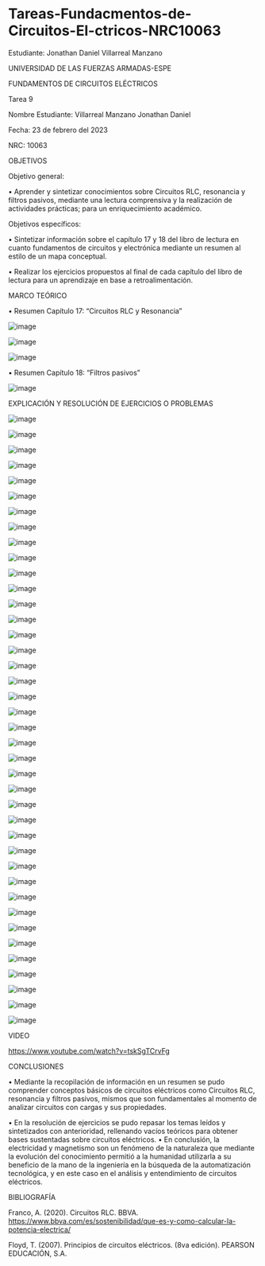 # Tareas-Fundacmentos-de-Circuitos-El-ctricos-NRC10063
Estudiante: Jonathan Daniel Villarreal Manzano

UNIVERSIDAD DE LAS FUERZAS ARMADAS-ESPE

FUNDAMENTOS DE CIRCUITOS ELÉCTRICOS	

Tarea 9

Nombre Estudiante: Villarreal Manzano Jonathan Daniel

Fecha: 23 de febrero del 2023

NRC: 10063

OBJETIVOS

Objetivo general:

•	     Aprender y sintetizar conocimientos sobre Circuitos RLC, resonancia y filtros pasivos, mediante una lectura comprensiva y
la realización de actividades prácticas; para un enriquecimiento académico. 

Objetivos específicos:

•	     Sintetizar información sobre el capítulo 17 y 18 del libro de lectura en cuanto fundamentos de circuitos y electrónica
mediante un resumen al estilo de un mapa conceptual.  

•	     Realizar los ejercicios propuestos al final de cada capítulo del libro de lectura para un aprendizaje en base a retroalimentación. 

MARCO TEÓRICO

•	Resumen Capítulo 17: “Circuitos RLC y Resonancia”

![image](https://user-images.githubusercontent.com/116780175/219972912-c60b178f-04b5-4942-a5f9-4b7f507bc686.png)

![image](https://user-images.githubusercontent.com/116780175/219972946-54c6b205-9fa1-4c51-928d-f877db4b7372.png)

![image](https://user-images.githubusercontent.com/116780175/219972962-97c61ce1-80d8-4582-b93d-3dc372bd94e5.png)

•	Resumen Capítulo 18: “Filtros pasivos”

![image](https://user-images.githubusercontent.com/116780175/219973623-3c0d7565-eee4-4b55-9dce-003ae7d0bf97.png)


EXPLICACIÓN Y RESOLUCIÓN DE EJERCICIOS O PROBLEMAS

![image](https://user-images.githubusercontent.com/116780175/219974954-b6a17c90-4c60-415b-82a4-6b1245128875.png)

![image](https://user-images.githubusercontent.com/116780175/219974968-16838481-db5a-4cde-9293-7f5cb1dd9fd3.png)

![image](https://user-images.githubusercontent.com/116780175/219974974-3e96e017-21a3-4e80-bf1e-e48be88f2db4.png)

![image](https://user-images.githubusercontent.com/116780175/219974981-0c288216-74a4-41bc-8d21-a3eea30a4536.png)

![image](https://user-images.githubusercontent.com/116780175/219974994-856bb262-c964-47da-a5e8-f9bc0155ae2e.png)

![image](https://user-images.githubusercontent.com/116780175/219975020-77181712-3102-499f-a377-a2864e9188c2.png)

![image](https://user-images.githubusercontent.com/116780175/219975039-c674dcf1-d7b8-4512-94f3-163bbbcea6c6.png)

![image](https://user-images.githubusercontent.com/116780175/219975050-39accd8c-9bfa-4f86-b6ec-65d7cc36a2dd.png)

![image](https://user-images.githubusercontent.com/116780175/219975070-cf4062fc-7ed6-4eca-adca-36487c58456b.png)

![image](https://user-images.githubusercontent.com/116780175/219975079-5efa79d8-cb65-4ae4-92ef-aa2dddfc64a6.png)

![image](https://user-images.githubusercontent.com/116780175/219975090-03aaca38-b1c8-4bdb-bd56-515467ff25e9.png)

![image](https://user-images.githubusercontent.com/116780175/219975105-2d29fc7f-82df-4697-81c6-bcafd25f98aa.png)

![image](https://user-images.githubusercontent.com/116780175/219975120-f50f651c-d958-4cf8-b4e6-4f606ac5f3d8.png)

![image](https://user-images.githubusercontent.com/116780175/219975134-ee2bd7a8-04c7-4dce-8dda-f9dafc924bc1.png)

![image](https://user-images.githubusercontent.com/116780175/219975153-08fe40d8-8a56-4496-8e3b-add90cfaf2ab.png)

![image](https://user-images.githubusercontent.com/116780175/219975163-ed8c8ce1-b3c5-4adb-b816-230ee2277763.png)

![image](https://user-images.githubusercontent.com/116780175/219975177-418666e6-a424-4334-918b-578065b72566.png)

![image](https://user-images.githubusercontent.com/116780175/219975194-e052b301-3b3b-49d4-8058-c68d0d8c9c92.png)

![image](https://user-images.githubusercontent.com/116780175/219975216-ac3a70d7-94af-42aa-9646-ae3e6ea38370.png)

![image](https://user-images.githubusercontent.com/116780175/219975226-1fb0b9a1-7c14-4ece-b19b-f577ad3bdae4.png)

![image](https://user-images.githubusercontent.com/116780175/219975241-ef920658-ccf0-4754-b5e4-951dbf25986e.png)

![image](https://user-images.githubusercontent.com/116780175/219975254-0e9ff4af-ab48-4494-8d15-677c06bf0f28.png)

![image](https://user-images.githubusercontent.com/116780175/219975597-986205ca-fdbe-421d-9deb-fbfd74f616a1.png)

![image](https://user-images.githubusercontent.com/116780175/219975607-9d7b8ef4-4e3a-4f99-bedc-36b87e9e7045.png)

![image](https://user-images.githubusercontent.com/116780175/219975620-4096ad4e-70f1-4c39-afd4-d720cebb55f2.png)

![image](https://user-images.githubusercontent.com/116780175/219975631-cf078ef6-d4df-4822-ae36-22be1c87e068.png)

![image](https://user-images.githubusercontent.com/116780175/219975640-dd236be9-7cdb-4748-8abd-843b1ea2aae2.png)

![image](https://user-images.githubusercontent.com/116780175/219975647-0125240d-4ba2-4381-8e55-fc4ab0dc4e3d.png)

![image](https://user-images.githubusercontent.com/116780175/219975667-1c5a119a-b0cb-4e2a-a364-acfb7e5555e2.png)

![image](https://user-images.githubusercontent.com/116780175/219975681-690afa9e-5492-4ac7-8bf0-25043f44654b.png)

![image](https://user-images.githubusercontent.com/116780175/219975699-cb911b47-617e-495f-9ef5-853fbe484e85.png)

![image](https://user-images.githubusercontent.com/116780175/219975735-f048c979-4c0e-4844-b7d9-47e4f4282965.png)

![image](https://user-images.githubusercontent.com/116780175/219975749-ba064866-845a-4da3-b630-206097916ebc.png)

![image](https://user-images.githubusercontent.com/116780175/219975762-8716f3ad-6495-461c-9a57-184283dc5dd5.png)

![image](https://user-images.githubusercontent.com/116780175/219975772-8430df43-2733-4ce1-8b3e-b7d88674c340.png)

![image](https://user-images.githubusercontent.com/116780175/219975785-cc38cd29-d4e4-41e7-b451-420ea13043d9.png)

![image](https://user-images.githubusercontent.com/116780175/219975797-c6fb925d-3973-4a67-bc83-a61638d422b9.png)

![image](https://user-images.githubusercontent.com/116780175/219975810-48157dbb-0240-47c9-af57-82213698da1b.png)

![image](https://user-images.githubusercontent.com/116780175/219975834-4e84c033-4ecb-4ff5-8f68-c4d7d16d3973.png)

![image](https://user-images.githubusercontent.com/116780175/219975844-ddf60e40-7994-45a0-a8b8-d7474ce3fa59.png)

VIDEO

https://www.youtube.com/watch?v=tskSgTCrvFg

CONCLUSIONES

•	     Mediante la recopilación de información en un resumen se pudo comprender conceptos básicos de circuitos eléctricos como
Circuitos RLC, resonancia y filtros pasivos, mismos que son fundamentales al momento de analizar circuitos con cargas y sus propiedades. 

•	       En la resolución de ejercicios se pudo repasar los temas leídos y sintetizados con anterioridad, rellenando vacíos teóricos
para obtener bases sustentadas sobre circuitos eléctricos. 
•	     En conclusión, la electricidad y magnetismo son un fenómeno de la naturaleza que mediante la evolución del conocimiento permitió
a la humanidad utilizarla a su beneficio de la mano de la ingeniería en la búsqueda de la automatización tecnológica, y en este caso en
el análisis y entendimiento de circuitos eléctricos. 

BIBLIOGRAFÍA

Franco, A. (2020). Circuitos RLC. BBVA.  https://www.bbva.com/es/sostenibilidad/que-es-y-como-calcular-la-potencia-electrica/

Floyd, T. (2007). Principios de circuitos eléctricos. (8va edición). PEARSON EDUCACIÓN, S.A.




